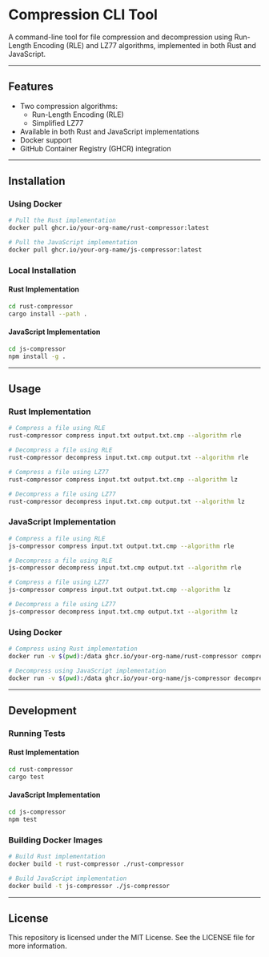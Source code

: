 # Compression CLI Tool

A command-line tool for file compression and decompression using Run-Length Encoding (RLE) and LZ77 algorithms, implemented in both Rust and JavaScript.

---
## Features

- Two compression algorithms:
  - Run-Length Encoding (RLE)
  - Simplified LZ77
- Available in both Rust and JavaScript implementations
- Docker support
- GitHub Container Registry (GHCR) integration

---
## Installation

### Using Docker

```bash
# Pull the Rust implementation
docker pull ghcr.io/your-org-name/rust-compressor:latest

# Pull the JavaScript implementation
docker pull ghcr.io/your-org-name/js-compressor:latest
```

### Local Installation

#### Rust Implementation

```bash
cd rust-compressor
cargo install --path .
```

#### JavaScript Implementation

```bash
cd js-compressor
npm install -g .
```

---
## Usage

### Rust Implementation

```bash
# Compress a file using RLE
rust-compressor compress input.txt output.txt.cmp --algorithm rle

# Decompress a file using RLE
rust-compressor decompress input.txt.cmp output.txt --algorithm rle

# Compress a file using LZ77
rust-compressor compress input.txt output.txt.cmp --algorithm lz

# Decompress a file using LZ77
rust-compressor decompress input.txt.cmp output.txt --algorithm lz
```

### JavaScript Implementation

```bash
# Compress a file using RLE
js-compressor compress input.txt output.txt.cmp --algorithm rle

# Decompress a file using RLE
js-compressor decompress input.txt.cmp output.txt --algorithm rle

# Compress a file using LZ77
js-compressor compress input.txt output.txt.cmp --algorithm lz

# Decompress a file using LZ77
js-compressor decompress input.txt.cmp output.txt --algorithm lz
```

### Using Docker

```bash
# Compress using Rust implementation
docker run -v $(pwd):/data ghcr.io/your-org-name/rust-compressor compress /data/input.txt /data/output.txt.cmp --algorithm rle

# Decompress using JavaScript implementation
docker run -v $(pwd):/data ghcr.io/your-org-name/js-compressor decompress /data/input.txt.cmp /data/output.txt --algorithm lz
```
---
## Development

### Running Tests

#### Rust Implementation

```bash
cd rust-compressor
cargo test
```

#### JavaScript Implementation

```bash
cd js-compressor
npm test
```

### Building Docker Images

```bash
# Build Rust implementation
docker build -t rust-compressor ./rust-compressor

# Build JavaScript implementation
docker build -t js-compressor ./js-compressor
```
---
## License

This repository is licensed under the MIT License. See the LICENSE file for more information.
